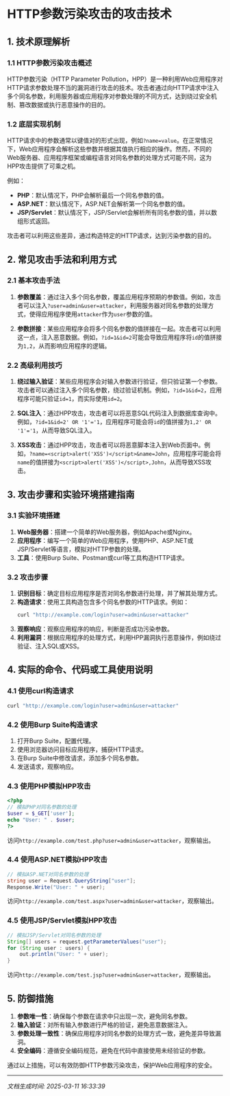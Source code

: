 # HTTP参数污染攻击的攻击技术

## 1. 技术原理解析

### 1.1 HTTP参数污染攻击概述
HTTP参数污染（HTTP Parameter Pollution，HPP）是一种利用Web应用程序对HTTP请求参数处理不当的漏洞进行攻击的技术。攻击者通过向HTTP请求中注入多个同名参数，利用服务器或应用程序对参数处理的不同方式，达到绕过安全机制、篡改数据或执行恶意操作的目的。

### 1.2 底层实现机制
HTTP请求中的参数通常以键值对的形式出现，例如`?name=value`。在正常情况下，Web应用程序会解析这些参数并根据其值执行相应的操作。然而，不同的Web服务器、应用程序框架或编程语言对同名参数的处理方式可能不同，这为HPP攻击提供了可乘之机。

例如：
- **PHP**：默认情况下，PHP会解析最后一个同名参数的值。
- **ASP.NET**：默认情况下，ASP.NET会解析第一个同名参数的值。
- **JSP/Servlet**：默认情况下，JSP/Servlet会解析所有同名参数的值，并以数组形式返回。

攻击者可以利用这些差异，通过构造特定的HTTP请求，达到污染参数的目的。

## 2. 常见攻击手法和利用方式

### 2.1 基本攻击手法
1. **参数覆盖**：通过注入多个同名参数，覆盖应用程序预期的参数值。例如，攻击者可以注入`?user=admin&user=attacker`，利用服务器对同名参数的处理方式，使得应用程序使用`attacker`作为`user`参数的值。
   
2. **参数拼接**：某些应用程序会将多个同名参数的值拼接在一起。攻击者可以利用这一点，注入恶意数据。例如，`?id=1&id=2`可能会导致应用程序将`id`的值拼接为`1,2`，从而影响应用程序的逻辑。

### 2.2 高级利用技巧
1. **绕过输入验证**：某些应用程序会对输入参数进行验证，但只验证第一个参数。攻击者可以通过注入多个同名参数，绕过验证机制。例如，`?id=1&id=2`，应用程序可能只验证`id=1`，而实际使用`id=2`。

2. **SQL注入**：通过HPP攻击，攻击者可以将恶意SQL代码注入到数据库查询中。例如，`?id=1&id=2' OR '1'='1`，应用程序可能会将`id`的值拼接为`1,2' OR '1'='1`，从而导致SQL注入。

3. **XSS攻击**：通过HPP攻击，攻击者可以将恶意脚本注入到Web页面中。例如，`?name=<script>alert('XSS')</script>&name=John`，应用程序可能会将`name`的值拼接为`<script>alert('XSS')</script>,John`，从而导致XSS攻击。

## 3. 攻击步骤和实验环境搭建指南

### 3.1 实验环境搭建
1. **Web服务器**：搭建一个简单的Web服务器，例如Apache或Nginx。
2. **应用程序**：编写一个简单的Web应用程序，使用PHP、ASP.NET或JSP/Servlet等语言，模拟对HTTP参数的处理。
3. **工具**：使用Burp Suite、Postman或curl等工具构造HTTP请求。

### 3.2 攻击步骤
1. **识别目标**：确定目标应用程序是否对同名参数进行处理，并了解其处理方式。
2. **构造请求**：使用工具构造包含多个同名参数的HTTP请求。例如：
   ```bash
   curl "http://example.com/login?user=admin&user=attacker"
   ```
3. **观察响应**：观察应用程序的响应，判断是否成功污染参数。
4. **利用漏洞**：根据应用程序的处理方式，利用HPP漏洞执行恶意操作，例如绕过验证、注入SQL或XSS。

## 4. 实际的命令、代码或工具使用说明

### 4.1 使用curl构造请求
```bash
curl "http://example.com/login?user=admin&user=attacker"
```

### 4.2 使用Burp Suite构造请求
1. 打开Burp Suite，配置代理。
2. 使用浏览器访问目标应用程序，捕获HTTP请求。
3. 在Burp Suite中修改请求，添加多个同名参数。
4. 发送请求，观察响应。

### 4.3 使用PHP模拟HPP攻击
```php
<?php
// 模拟PHP对同名参数的处理
$user = $_GET['user'];
echo "User: " . $user;
?>
```
访问`http://example.com/test.php?user=admin&user=attacker`，观察输出。

### 4.4 使用ASP.NET模拟HPP攻击
```csharp
// 模拟ASP.NET对同名参数的处理
string user = Request.QueryString["user"];
Response.Write("User: " + user);
```
访问`http://example.com/test.aspx?user=admin&user=attacker`，观察输出。

### 4.5 使用JSP/Servlet模拟HPP攻击
```java
// 模拟JSP/Servlet对同名参数的处理
String[] users = request.getParameterValues("user");
for (String user : users) {
    out.println("User: " + user);
}
```
访问`http://example.com/test.jsp?user=admin&user=attacker`，观察输出。

## 5. 防御措施
1. **参数唯一性**：确保每个参数在请求中只出现一次，避免同名参数。
2. **输入验证**：对所有输入参数进行严格的验证，避免恶意数据注入。
3. **参数处理一致性**：确保应用程序对同名参数的处理方式一致，避免差异导致漏洞。
4. **安全编码**：遵循安全编码规范，避免在代码中直接使用未经验证的参数。

通过以上措施，可以有效防御HTTP参数污染攻击，保护Web应用程序的安全。

---

*文档生成时间: 2025-03-11 16:33:39*
